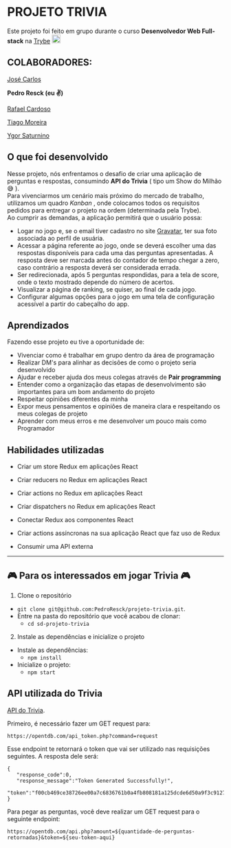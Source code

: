 # PROJETO TRIVIA 

Este projeto foi feito em grupo durante o curso **Desenvolvedor Web Full-stack** na <a href="https://www.betrybe.com/?utm_source=trybe.com.br">Trybe</a> <img src="https://emoji.slack-edge.com/TMDDFEPFU/trybe/54202dc3a934a845.png" height="20px" width="20px">


## COLABORADORES:

[José Carlos](https://github.com/kalarruda)<br>

**Pedro Resck (eu ✌️)**<br>

[Rafael Cardoso](https://github.com/rafaelcardosotrybetruma10a)<br>

[Tiago Moreira](https://github.com/Tiagu99)<br> 

[Ygor Saturnino](https://github.com/YgorSaturnino)<br> 


## O que foi desenvolvido

Nesse projeto, nós enfrentamos o desafio de criar uma aplicação de perguntas e respostas, consumindo **API do Trivia** ( tipo um Show do Milhão :sweat_smile: ).<br>
Para vivenciarmos um cenário mais próximo do mercado de trabalho, utilizamos um quadro _Kanban_ , onde colocamos todos os requisitos pedidos para entregar o projeto na ordem (determinada pela Trybe).<br>
Ao cumprir as demandas, a aplicação permitirá que o usuário possa:

  - Logar no jogo e, se o email tiver cadastro no site [Gravatar](https://pt.gravatar.com/), ter sua foto associada ao perfil de usuária.
  - Acessar a página referente ao jogo, onde se deverá escolher uma das respostas disponíveis para cada uma das perguntas apresentadas. A resposta deve ser marcada antes do contador de tempo chegar a zero, caso contrário a resposta deverá ser considerada errada.
  - Ser redirecionada, após 5 perguntas respondidas, para a tela de score, onde o texto mostrado depende do número de acertos.
  - Visualizar a página de ranking, se quiser, ao final de cada jogo.
  - Configurar algumas opções para o jogo em uma tela de configuração acessível a partir do cabeçalho do app.

## Aprendizados

Fazendo esse projeto eu tive a oportunidade de:
- Vivenciar como é trabalhar em grupo dentro da área de programação 
- Realizar DM's para alinhar as decisões de como o projeto seria desenvolvido
- Ajudar e receber ajuda dos meus colegas através de **Pair programming**
- Entender como a organização das etapas de desenvolvimento são importantes para um bom andamento do projeto
- Respeitar opiniões diferentes da minha 
- Expor meus pensamentos e opiniões de maneira clara e respeitando os meus colegas de projeto
- Aprender com meus erros e me desenvolver um pouco mais como Programador

## Habilidades utilizadas 

  - Criar um store Redux em aplicações React

  - Criar reducers no Redux em aplicações React

  - Criar actions no Redux em aplicações React

  - Criar dispatchers no Redux em aplicações React

  - Conectar Redux aos componentes React

  - Criar actions assíncronas na sua aplicação React que faz uso de Redux
  
  - Consumir uma API externa
  
---


## :video_game: Para os interessados em jogar Trivia :video_game:

1. Clone o repositório
  * `git clone git@github.com:PedroResck/projeto-trivia.git`.
  * Entre na pasta do repositório que você acabou de clonar:
    * `cd sd-projeto-trivia`
  
2. Instale as dependências e inicialize o projeto
  * Instale as dependências:
    * `npm install`
  * Inicialize o projeto:
    * `npm start` 


## API utilizada do Trivia

[API do Trivia](https://opentdb.com/api_config.php).

Primeiro, é necessário fazer um GET request para:

```
https://opentdb.com/api_token.php?command=request
```

Esse endpoint te retornará o token que vai ser utilizado nas requisições seguintes. A resposta dele será:

```
{
   "response_code":0,
   "response_message":"Token Generated Successfully!",
   "token":"f00cb469ce38726ee00a7c6836761b0a4fb808181a125dcde6d50a9f3c9127b6"
}
```

Para pegar as perguntas, você deve realizar um GET request para o seguinte endpoint:

```
https://opentdb.com/api.php?amount=${quantidade-de-perguntas-retornadas}&token=${seu-token-aqui}
